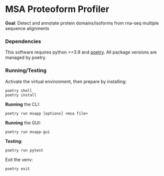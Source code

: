 # MSA Proteoform Profiler

**Goal**: Detect and annotate protein domains/isoforms from rna-seq multiple sequence alignments



### Dependencies

This software requires python >=3.9 and [poetry](https://github.com/python-poetry/poetry).
All package versions are managed by poetry.

### Running/Testing

Activate the virtual environment, then prepare by installing:
```
poetry shell
poetry install
```

**Running** the CLI:
```
poetry run msapp [options] <msa file>
```

**Running** the GUI:
```
poetry run msapp-gui
```

**Testing**:
```
poetry run pytest
```

Exit the venv:
```
poetry exit
```
